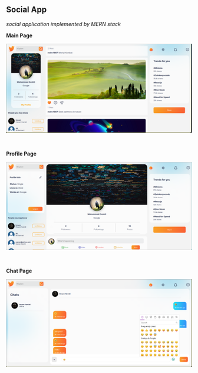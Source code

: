 ## Social App 
*social application implemented by MERN stack*

**Main Page**

![main page](./main.jpg)

<br/>

**Profile Page**

![profile page](./profile.jpg)

<br/>


**Chat Page**

![chat page](./chat.jpg)